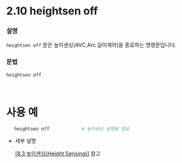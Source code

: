 ﻿# 2.10 heightsen off

### 설명 
```heightsen off``` 문은 높이센싱(AVC,Arc 길이제어)을 종료하는 명령문입니다.


### 문법
  
```python
heightsen off
```
      
</br>  

# 사용 예
```python   
   heightsen off            # 높이센싱 실행을 종료
```

- 세부 설명
  
  [[8.3 높이센싱(Height Sensing)]](../8_Application_function/3_Height_sensing/README.md) 참고